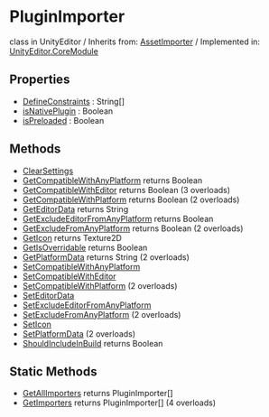 # PluginImporter
class in UnityEditor
 / Inherits from: <a href="https://docs.unity3d.com/6000.0/Documentation/ScriptReference/AssetImporter.html">AssetImporter</a> / Implemented in: <a href="https://docs.unity3d.com/6000.0/Documentation/ScriptReference/UnityEditor.CoreModule.html">UnityEditor.CoreModule</a>

## Properties
- <a href="https://docs.unity3d.com/6000.0/Documentation/ScriptReference/PluginImporter-DefineConstraints.html">DefineConstraints</a> : String[]
- <a href="https://docs.unity3d.com/6000.0/Documentation/ScriptReference/PluginImporter-isNativePlugin.html">isNativePlugin</a> : Boolean
- <a href="https://docs.unity3d.com/6000.0/Documentation/ScriptReference/PluginImporter-isPreloaded.html">isPreloaded</a> : Boolean

## Methods
- <a href="https://docs.unity3d.com/6000.0/Documentation/ScriptReference/PluginImporter.ClearSettings.html">ClearSettings</a>
- <a href="https://docs.unity3d.com/6000.0/Documentation/ScriptReference/PluginImporter.GetCompatibleWithAnyPlatform.html">GetCompatibleWithAnyPlatform</a> returns Boolean
- <a href="https://docs.unity3d.com/6000.0/Documentation/ScriptReference/PluginImporter.GetCompatibleWithEditor.html">GetCompatibleWithEditor</a> returns Boolean (3 overloads)
- <a href="https://docs.unity3d.com/6000.0/Documentation/ScriptReference/PluginImporter.GetCompatibleWithPlatform.html">GetCompatibleWithPlatform</a> returns Boolean (2 overloads)
- <a href="https://docs.unity3d.com/6000.0/Documentation/ScriptReference/PluginImporter.GetEditorData.html">GetEditorData</a> returns String
- <a href="https://docs.unity3d.com/6000.0/Documentation/ScriptReference/PluginImporter.GetExcludeEditorFromAnyPlatform.html">GetExcludeEditorFromAnyPlatform</a> returns Boolean
- <a href="https://docs.unity3d.com/6000.0/Documentation/ScriptReference/PluginImporter.GetExcludeFromAnyPlatform.html">GetExcludeFromAnyPlatform</a> returns Boolean (2 overloads)
- <a href="https://docs.unity3d.com/6000.0/Documentation/ScriptReference/PluginImporter.GetIcon.html">GetIcon</a> returns Texture2D
- <a href="https://docs.unity3d.com/6000.0/Documentation/ScriptReference/PluginImporter.GetIsOverridable.html">GetIsOverridable</a> returns Boolean
- <a href="https://docs.unity3d.com/6000.0/Documentation/ScriptReference/PluginImporter.GetPlatformData.html">GetPlatformData</a> returns String (2 overloads)
- <a href="https://docs.unity3d.com/6000.0/Documentation/ScriptReference/PluginImporter.SetCompatibleWithAnyPlatform.html">SetCompatibleWithAnyPlatform</a>
- <a href="https://docs.unity3d.com/6000.0/Documentation/ScriptReference/PluginImporter.SetCompatibleWithEditor.html">SetCompatibleWithEditor</a>
- <a href="https://docs.unity3d.com/6000.0/Documentation/ScriptReference/PluginImporter.SetCompatibleWithPlatform.html">SetCompatibleWithPlatform</a> (2 overloads)
- <a href="https://docs.unity3d.com/6000.0/Documentation/ScriptReference/PluginImporter.SetEditorData.html">SetEditorData</a>
- <a href="https://docs.unity3d.com/6000.0/Documentation/ScriptReference/PluginImporter.SetExcludeEditorFromAnyPlatform.html">SetExcludeEditorFromAnyPlatform</a>
- <a href="https://docs.unity3d.com/6000.0/Documentation/ScriptReference/PluginImporter.SetExcludeFromAnyPlatform.html">SetExcludeFromAnyPlatform</a> (2 overloads)
- <a href="https://docs.unity3d.com/6000.0/Documentation/ScriptReference/PluginImporter.SetIcon.html">SetIcon</a>
- <a href="https://docs.unity3d.com/6000.0/Documentation/ScriptReference/PluginImporter.SetPlatformData.html">SetPlatformData</a> (2 overloads)
- <a href="https://docs.unity3d.com/6000.0/Documentation/ScriptReference/PluginImporter.ShouldIncludeInBuild.html">ShouldIncludeInBuild</a> returns Boolean

## Static Methods
- <a href="https://docs.unity3d.com/6000.0/Documentation/ScriptReference/PluginImporter.GetAllImporters.html">GetAllImporters</a> returns PluginImporter[]
- <a href="https://docs.unity3d.com/6000.0/Documentation/ScriptReference/PluginImporter.GetImporters.html">GetImporters</a> returns PluginImporter[] (4 overloads)
